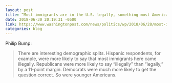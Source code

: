 ```yaml
---
layout: post
title: “Most immigrants are in the U.S. legally, something most Americans don’t know”
date: 2018-06-30 20:19:31 -0500
link: https://www.washingtonpost.com/news/politics/wp/2018/06/28/most-immigrants-are-in-the-u-s-legally-something-most-americans-dont-know/?utm_term=.372b0c0b8d2c
categories: blog
---
```

Philip Bump:

>There are interesting demographic splits. Hispanic respondents, for example, were more likely to say that most immigrants here came illegally. Republicans were more likely to say “illegally” than “legally,” by a 11-point margin. Democrats were much more likely to get the question correct. So were younger Americans.
